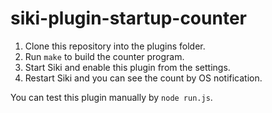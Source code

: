 # siki-plugin-startup-counter

1. Clone this repository into the plugins folder.
2. Run `make` to build the counter program.
3. Start Siki and enable this plugin from the settings.
4. Restart Siki and you can see the count by OS notification.

You can test this plugin manually by `node run.js`.
